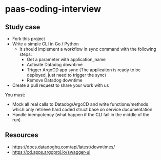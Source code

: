 # paas-coding-interview

## Study case

* Fork this project
* Write a simple CLI in Go / Python
  * It should implement a workflow in sync command with the following steps:
    * Get a parameter with application_name
    * Activate Datadog downtime
    * Trigger ArgoCD app sync (The applicaiton is ready to be deployed, just need to trigger the sync)
    * Remove Datadog downtime
* Create a pull request to share your work with us 

You must:
* Mock all real calls to Datadog/ArgoCD and write functions/methods which only retrieve hard coded struct base on service documentation
* Handle idempotency (what happen if the CLI fail in the middle of the run)

## Resources
 
* https://docs.datadoghq.com/api/latest/downtimes/ 
* https://cd.apps.argoproj.io/swagger-ui 
